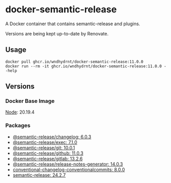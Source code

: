 # docker-semantic-release

A Docker container that contains semantic-release and plugins.

Versions are being kept up-to-date by Renovate.

## Usage

```shell
docker pull ghcr.io/wndhydrnt/docker-semantic-release:11.0.0
docker run --rm -it ghcr.io/wndhydrnt/docker-semantic-release:11.0.0 --help
```

## Versions

### Docker Base Image

[Node](https://hub.docker.com/_/node): 20.19.4

### Packages

- [@semantic-release/changelog: 6.0.3](https://www.npmjs.com/package/@semantic-release/changelog/v/6.0.3)
- [@semantic-release/exec: 7.1.0](https://www.npmjs.com/package/@semantic-release/exec/v/7.1.0)
- [@semantic-release/git: 10.0.1](https://www.npmjs.com/package/@semantic-release/git/v/10.0.1)
- [@semantic-release/github: 11.0.3](https://www.npmjs.com/package/@semantic-release/github/v/11.0.3)
- [@semantic-release/gitlab: 13.2.6](https://www.npmjs.com/package/@semantic-release/gitlab/v/13.2.6)
- [@semantic-release/release-notes-generator: 14.0.3](https://www.npmjs.com/package/@semantic-release/release-notes-generator/v/14.0.3)
- [conventional-changelog-conventionalcommits: 8.0.0](https://www.npmjs.com/package/conventional-changelog-conventionalcommits/v/8.0.0)
- [semantic-release: 24.2.7](https://www.npmjs.com/package/semantic-release/v/24.2.7)
